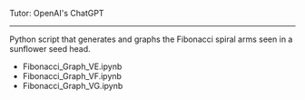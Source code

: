 Tutor: OpenAI's ChatGPT

- - - -

Python script that generates and graphs the Fibonacci spiral arms seen in a sunflower seed head.
* Fibonacci_Graph_VE.ipynb
* Fibonacci_Graph_VF.ipynb
* Fibonacci_Graph_VG.ipynb
